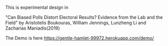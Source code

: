 This is experimental design in

"Can Biased Polls Distort Electoral Results? Evidence from the Lab and the Field" 
by Aristotelis Boukouras, William Jennings, Lunzheng Li and Zacharias Maniadis(2019)

The Demo is here
https://gentle-hamlet-99972.herokuapp.com/demo/



